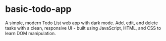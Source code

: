 # basic-todo-app
A simple, modern Todo List web app with dark mode. Add, edit, and delete tasks with a clean, responsive UI - built using JavaScript, HTML, and CSS to learn DOM manipulation.
